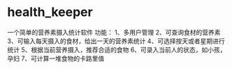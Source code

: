 # health_keeper
一个简单的营养素摄入统计软件
功能：
1、多用户管理
2、可查询食材的营养素
3、可输入每天摄入的食材，给出一天的营养素统计
4、可选择按天或者星期进行统计
5、根据当前营养摄入，推荐合适的食物
6、可录入当前人的状态，如小孩，孕妇
7、可计算一堆食物的卡路里值
